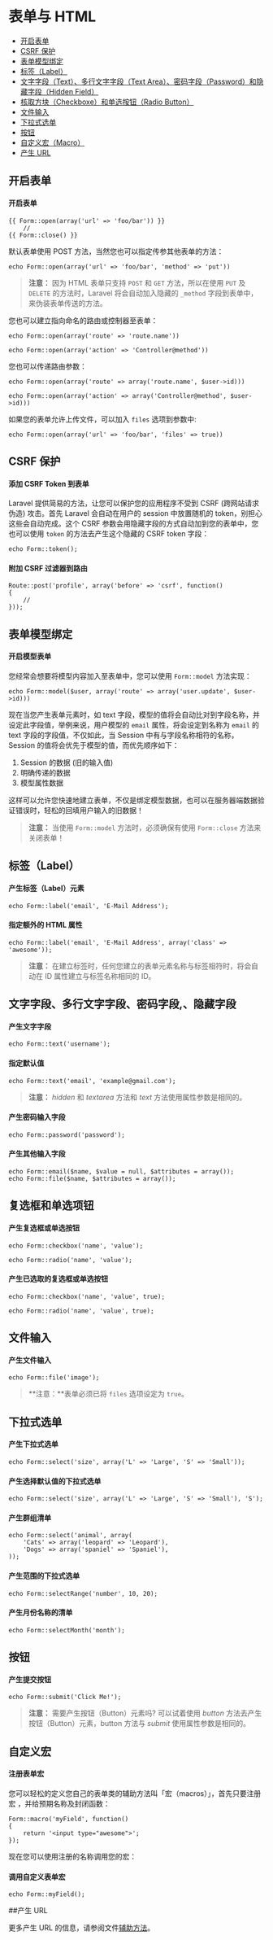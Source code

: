 # 表单与 HTML

- [开启表单](#opening-a-form)
- [CSRF 保护](#csrf-protection)
- [表单模型绑定](#form-model-binding)
- [标签（Label）](#labels)
- [文字字段（Text）、多行文字字段（Text Area）、密码字段（Password）和隐藏字段（Hidden Field）](#text)
- [核取方块（Checkboxe）和单选按钮（Radio Button）](#checkboxes-and-radio-buttons)
- [文件输入](#file-input)
- [下拉式选单](#drop-down-lists)
- [按钮](#buttons)
- [自定义宏（Macro）](#custom-macros)
- [产生 URL](#generating-urls)

<a name="opening-a-form"></a>
## 开启表单

#### 开启表单

	{{ Form::open(array('url' => 'foo/bar')) }}
		//
	{{ Form::close() }}

默认表单使用 POST 方法，当然您也可以指定传参其他表单的方法：

	echo Form::open(array('url' => 'foo/bar', 'method' => 'put'))

> **注意：** 因为 HTML 表单只支持 `POST` 和 `GET` 方法，所以在使用 `PUT` 及 `DELETE` 的方法时，Laravel 将会自动加入隐藏的 `_method` 字段到表单中，来伪装表单传送的方法。

您也可以建立指向命名的路由或控制器至表单：

	echo Form::open(array('route' => 'route.name'))

	echo Form::open(array('action' => 'Controller@method'))

您也可以传递路由参数：

	echo Form::open(array('route' => array('route.name', $user->id)))

	echo Form::open(array('action' => array('Controller@method', $user->id)))

如果您的表单允许上传文件，可以加入 `files` 选项到参数中:

	echo Form::open(array('url' => 'foo/bar', 'files' => true))

<a name="csrf-protection"></a>
## CSRF 保护

#### 添加 CSRF Token 到表单

Laravel 提供简易的方法，让您可以保护您的应用程序不受到 CSRF (跨网站请求伪造) 攻击。首先 Laravel 会自动在用户的 session 中放置随机的 token，别担心这些会自动完成。这个 CSRF 参数会用隐藏字段的方式自动加到您的表单中，您也可以使用 `token` 的方法去产生这个隐藏的 CSRF token 字段：

	echo Form::token();

#### 附加 CSRF 过滤器到路由

	Route::post('profile', array('before' => 'csrf', function()
	{
		//
	}));

<a name="form-model-binding"></a>
## 表单模型绑定

#### 开启模型表单

您经常会想要将模型内容加入至表单中，您可以使用 `Form::model` 方法实现：

	echo Form::model($user, array('route' => array('user.update', $user->id)))

现在当您产生表单元素时，如 text 字段，模型的值将会自动比对到字段名称，并设定此字段值，举例来说，用户模型的 `email` 属性，将会设定到名称为 `email` 的 text 字段的字段值，不仅如此，当 Session 中有与字段名称相符的名称， Session 的值将会优先于模型的值，而优先顺序如下：

1. Session 的数据 (旧的输入值)
2. 明确传递的数据
3. 模型属性数据

这样可以允许您快速地建立表单，不仅是绑定模型数据，也可以在服务器端数据验证错误时，轻松的回填用户输入的旧数据！

> **注意：** 当使用 `Form::model` 方法时，必须确保有使用 `Form::close` 方法来关闭表单！

<a name="labels"></a>
## 标签（Label）

#### 产生标签（Label）元素

	echo Form::label('email', 'E-Mail Address');

#### 指定额外的 HTML 属性

	echo Form::label('email', 'E-Mail Address', array('class' => 'awesome'));

> **注意：** 在建立标签时，任何您建立的表单元素名称与标签相符时，将会自动在 ID 属性建立与标签名称相同的 ID。

<a name="text"></a>
## 文字字段、多行文字字段、密码字段,、隐藏字段

#### 产生文字字段

	echo Form::text('username');

#### 指定默认值

	echo Form::text('email', 'example@gmail.com');


> **注意：** *hidden* 和 *textarea* 方法和 *text* 方法使用属性参数是相同的。

#### 产生密码输入字段

	echo Form::password('password');

#### 产生其他输入字段

	echo Form::email($name, $value = null, $attributes = array());
	echo Form::file($name, $attributes = array());

<a name="checkboxes-and-radio-buttons"></a>
## 复选框和单选项钮

#### 产生复选框或单选按钮

	echo Form::checkbox('name', 'value');

	echo Form::radio('name', 'value');

#### 产生已选取的复选框或单选按钮

	echo Form::checkbox('name', 'value', true);

	echo Form::radio('name', 'value', true);

<a name="file-input"></a>
## 文件输入

#### 产生文件输入

	echo Form::file('image');

> **注意：**表单必须已将 `files` 选项设定为 `true`。

<a name="drop-down-lists"></a>
## 下拉式选单

#### 产生下拉式选单

	echo Form::select('size', array('L' => 'Large', 'S' => 'Small'));

#### 产生选择默认值的下拉式选单

	echo Form::select('size', array('L' => 'Large', 'S' => 'Small'), 'S');

#### 产生群组清单

	echo Form::select('animal', array(
		'Cats' => array('leopard' => 'Leopard'),
		'Dogs' => array('spaniel' => 'Spaniel'),
	));

#### 产生范围的下拉式选单

    echo Form::selectRange('number', 10, 20);

#### 产生月份名称的清单

    echo Form::selectMonth('month');

<a name="buttons"></a>
## 按钮

#### 产生提交按钮

	echo Form::submit('Click Me!');

> **注意：** 需要产生按钮（Button）元素吗? 可以试着使用 *button* 方法去产生按钮（Button）元素，button 方法与 *submit* 使用属性参数是相同的。

<a name="custom-macros"></a>
## 自定义宏

#### 注册表单宏

您可以轻松的定义您自己的表单类的辅助方法叫「宏（macros）」，首先只要注册 宏 ，并给预期名称及封闭函数：

	Form::macro('myField', function()
	{
		return '<input type="awesome">';
	});

现在您可以使用注册的名称调用您的宏：

#### 调用自定义表单宏

	echo Form::myField();


<a name="generating-urls"></a>
##产生 URL

更多产生 URL 的信息，请参阅文件[辅助方法](/docs/helpers#urls)。
